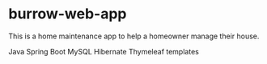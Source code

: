 # burrow-web-app

This is a home maintenance app to help a homeowner manage their house.

Java
Spring Boot
MySQL
Hibernate
Thymeleaf templates